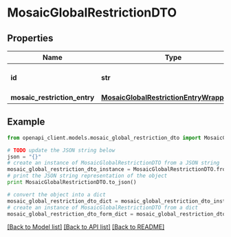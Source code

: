 # MosaicGlobalRestrictionDTO


## Properties

Name | Type | Description | Notes
------------ | ------------- | ------------- | -------------
**id** | **str** | Internal resource identifier. | 
**mosaic_restriction_entry** | [**MosaicGlobalRestrictionEntryWrapperDTO**](MosaicGlobalRestrictionEntryWrapperDTO.md) |  | 

## Example

```python
from openapi_client.models.mosaic_global_restriction_dto import MosaicGlobalRestrictionDTO

# TODO update the JSON string below
json = "{}"
# create an instance of MosaicGlobalRestrictionDTO from a JSON string
mosaic_global_restriction_dto_instance = MosaicGlobalRestrictionDTO.from_json(json)
# print the JSON string representation of the object
print MosaicGlobalRestrictionDTO.to_json()

# convert the object into a dict
mosaic_global_restriction_dto_dict = mosaic_global_restriction_dto_instance.to_dict()
# create an instance of MosaicGlobalRestrictionDTO from a dict
mosaic_global_restriction_dto_form_dict = mosaic_global_restriction_dto.from_dict(mosaic_global_restriction_dto_dict)
```
[[Back to Model list]](../README.md#documentation-for-models) [[Back to API list]](../README.md#documentation-for-api-endpoints) [[Back to README]](../README.md)


